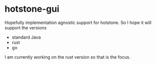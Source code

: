 # hotstone-gui
Hopefully implementation agnostic support for hotstone. So I hope it will support the versions
- standard Java
- rust
- go

I am currently working on the rust version so that is the focus.

